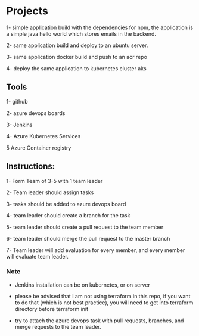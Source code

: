 # Projects

1- simple application build with the dependencies for npm, the application is a simple java hello world which stores emails in the backend.

2- same application build and deploy to an ubuntu server.

3- same application docker build and push to an acr repo

4- deploy the same application to kubernetes cluster aks

## Tools

1- github

2- azure devops boards

3- Jenkins

4- Azure Kubernetes Services

5 Azure Container registry

## Instructions:

1- Form Team of 3-5 with 1 team leader

2- Team leader should assign tasks

3- tasks should be added to azure devops board

4- team leader should create a branch for the task

5- team leader should create a pull request to the team member

6- team leader should merge the pull request to the master branch

7- Team leader will add evaluation for every member, and every member will evaluate team leader.


### Note

- Jenkins installation can be on kubernetes, or on server

- please be advised that I am not using terraform in this repo, if you want to do that (which is not best practice), you will need to get into terraform directory before terraform init

- try to attach the azure devops task with pull requests, branches, and merge requests to the team leader.
